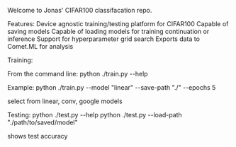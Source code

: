 Welcome to Jonas' CIFAR100 classifacation repo.

Features: 
Device agnostic training/testing platform for CIFAR100
Capable of saving models
Capable of loading models for training continuation or inference
Support for hyperparameter grid search
Exports data to Comet.ML for analysis

Training:

From the command line:
python ./train.py --help

Example:
python ./train.py --model "linear" --save-path "./" --epochs 5

select from linear, conv, google models

Testing:
python ./test.py --help
python ./test.py --load-path "./path/to/saved/model"

shows test accuracy